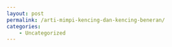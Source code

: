```yaml
---
layout: post
permalink: /arti-mimpi-kencing-dan-kencing-beneran/
categories:
    - Uncategorized
---
```


